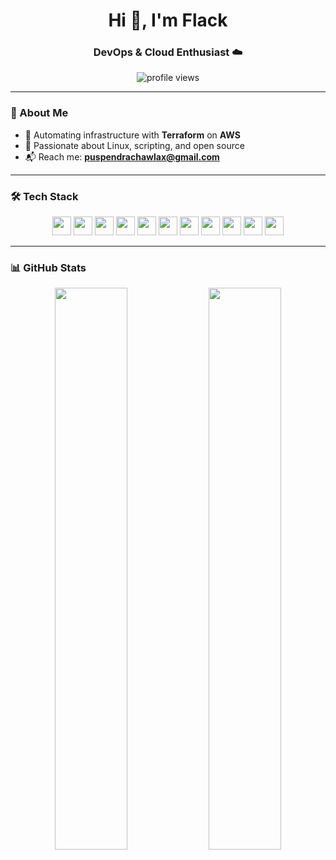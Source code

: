 <h1 align="center">Hi 👋, I'm Flack</h1>
<h3 align="center">DevOps & Cloud Enthusiast ☁️</h3>

<p align="center">
  <img src="https://komarev.com/ghpvc/?username=Flack74&label=Profile%20views&color=0e75b6&style=flat" alt="profile views" />
</p>

---

### 🚀 About Me

- 🔧 Automating infrastructure with **Terraform** on **AWS**
- 🐧 Passionate about Linux, scripting, and open source
- 📬 Reach me: **puspendrachawlax@gmail.com**

---

### 🛠️ Tech Stack

<p align="center">
  <img src="https://cdn.jsdelivr.net/gh/devicons/devicon/icons/terraform/terraform-original.svg" width="30"/>
  <img src="https://cdn.jsdelivr.net/gh/devicons/devicon/icons/linux/linux-original.svg" width="30"/>
  <img src="https://cdn.jsdelivr.net/gh/devicons/devicon/icons/bash/bash-original.svg" width="30"/>
  <img src="https://cdn.jsdelivr.net/gh/devicons/devicon/icons/docker/docker-original.svg" width="30"/>
  <img src="https://cdn.jsdelivr.net/gh/devicons/devicon/icons/git/git-original.svg" width="30"/>
  <img src="https://cdn.jsdelivr.net/gh/devicons/devicon/icons/python/python-original.svg" width="30"/>
  <img src="https://cdn.jsdelivr.net/gh/devicons/devicon/icons/go/go-original.svg" width="30"/>
  <img src="https://cdn.jsdelivr.net/gh/devicons/devicon/icons/mongodb/mongodb-original.svg" width="30"/>
  <img src="https://cdn.jsdelivr.net/gh/devicons/devicon/icons/sqlite/sqlite-original.svg" width="30"/>
  <img src="https://cdn.jsdelivr.net/gh/devicons/devicon/icons/javascript/javascript-original.svg" width="30"/>
  <img src="https://cdn.jsdelivr.net/gh/devicons/devicon/icons/typescript/typescript-original.svg" width="30"/>
</p>

---

### 📊 GitHub Stats

<p align="center">
  <img src="https://github-readme-stats.vercel.app/api?username=Flack74&show_icons=true&theme=github_dark" width="48%" />
  <img src="https://github-readme-stats.vercel.app/api/top-langs/?username=Flack74&layout=compact&theme=github_dark" width="48%" />
</p>

